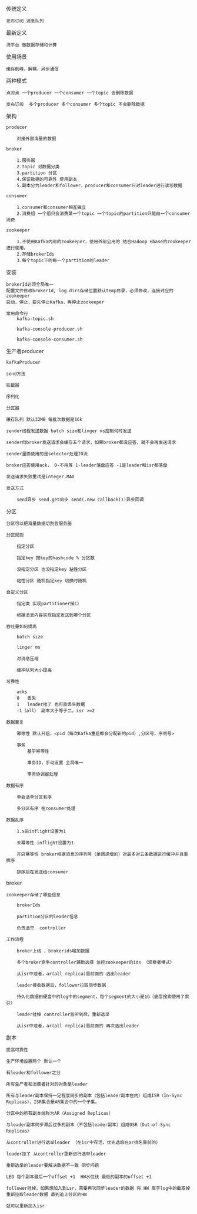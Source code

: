 传统定义
    
    发布订阅 消息队列 

最新定义

    流平台 做数据存储和计算

使用场景

    缓存削峰，解耦，异步通信

两种模式

    点对点 一个producer 一个consumer 一个topic 会删除数据

    发布订阅  多个producer 多个consumer 多个topic 不会删除数据

架构

    producer

        对接外部海量的数据

    broker 

        1.服务器
        2.topic 对数据分类
        3.partition 分区
        4.保证数据的可靠性 使用副本
        5.副本分为leader和follower，producer和consumer只对leader进行读写数据

    consumer

        1.consumer和consumer相互独立
        2.消费组 一个组只会消费某一个topic 一个topic的partition只能由一个consumer消费        

    zookeeper 

        1.不使用Kafka内部的zookeeper，使用外部公用的 结合Hadoop Hbase的zookeeper进行使用。
        2.存储brokerIds 
        3.每个topic下的每一个partition的leader


安装

    brokerId必须全局唯一
    配置文件修改brokerId, log.dirs存储位置默认temp目录，必须修改，连接对应的zookeeper
    启动，停止，要先停止Kafka，再停止zookeeper

    常用命令行
        kafka-topic.sh

        kafka-console-producer.sh

        kafka-console-consumer.sh

生产者producer

    kafkaProducer

    send方法

    拦截器

    序列化

    分区器

    缓存队列 默认32MB 每批次数据是16k
        
    sender线程发送数据 batch size和linger ms控制何时发送

    sender向broker发送请求会缓存五个请求，如果broker都没应答，就不会再发送请求

    sender里面使用的是selector处理IO流
    
    broker应答使用ack， 0-不用等 1-leader落盘应答 -1是leader和isr都落盘

    发送请求失败重试是integer.MAX

    发送方式

        send异步 send.get同步 send(.new callback())异步回调


分区

    分区可以把海量数据切割各服务器

    分区规则

        指定分区 

        指定key 按key的hashcode % 分区数

        没指定分区 也没指定key 粘性分区

        粘性分区 随机指定key 切换时随机

    自定义分区
    
        指定类 实现partitioner接口

        根据消息内容实现指定发送到哪个分区

    吞吐量如何提高

        batch size

        linger ms
        
        对消息压缩

        缓冲队列大小提高

    可靠性

        acks 
        0   丢失
        1   leader挂了 也可能丢失数据
        -1（all） 副本大于等于二，isr >=2 

    数据重复

        幂等性 默认开启，<pid（每次Kafka重启都会分配新的pid）,分区号，序列号>
            
        事务
            基于幂等性

            事务ID，手动设置 全局唯一

            事务协调器处理

    数据有序

        单会话单分区有序

        多分区有序 在consumer处理

    数据乱序
    
        1.x前inflight设置为1
        
        未幂等性 inflight设置为1
        
        开启幂等性 broker根据消息的序列号（单调递增的）对最多对五条数据进行缓冲并且重排序

        排序后在发送给consumer

broker

    zookeeper存储了哪些信息

        brokerIds

        partition分区的leader信息

        负责选举  controller

    工作流程

        broker上线 ，brokerids增加数据

        多个broker竞争controller辅助选择 监控zookeeper的ids （观察者模式）

        从isr中或者，ar(all replica)最前面的 选出leader

        leader接收数据后，follower拉取同步数据

        持久化数据到硬盘中的log中的segment，每个segment的大小是1G（底层搜索使用了索引）

        leader挂掉 controller监听到后，重新选举
        
        从isr中或者，ar(all replica)最前面的 再次选出leader

副本 
    
    提高可靠性

    生产环境设置两个 默认一个

    有leader和follower之分

    所有生产者和消费者针对的对象是leader

    所有与leader副本保持一定程度同步的副本（包括leader副本在内）组成ISR（In-Sync Replicas），ISR集合是AR集合中的一个子集。

    分区中的所有副本统称为AR（Assigned Replicas）

    与leader副本同步滞后过多的副本（不包括leader副本）组成OSR（Out-of-Sync Replicas）
        
    从controller进行选举leader （在isr中存活，优先选取在ar排名靠前的）

    leader挂了 从controller重新进行选举leader 

    重新选举的leader要解决数据不一致 同步问题

    LEO 每个副本最后一个offset +1  HW水位线 最低的副本的offset +1

    follower挂掉，如果想加入到isr，需要再次同步leader的数据 将 HW 高于log中的截取掉 重新拉取leader数据 直到追上分区的HW 

    就可以重新加入isr